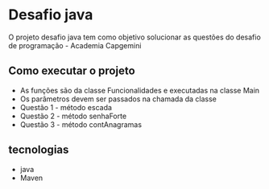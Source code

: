 # Desafio java


O projeto desafio java tem como objetivo solucionar as questões do desafio de programação - Academia Capgemini

## Como executar o projeto

- As funções são da classe Funcionalidades e executadas na classe Main
- Os parâmetros devem ser passados na chamada da classe
- Questão 1 - método escada
- Questão 2 - método senhaForte
- Questão 3 - método contAnagramas

## tecnologias
- java
- Maven

